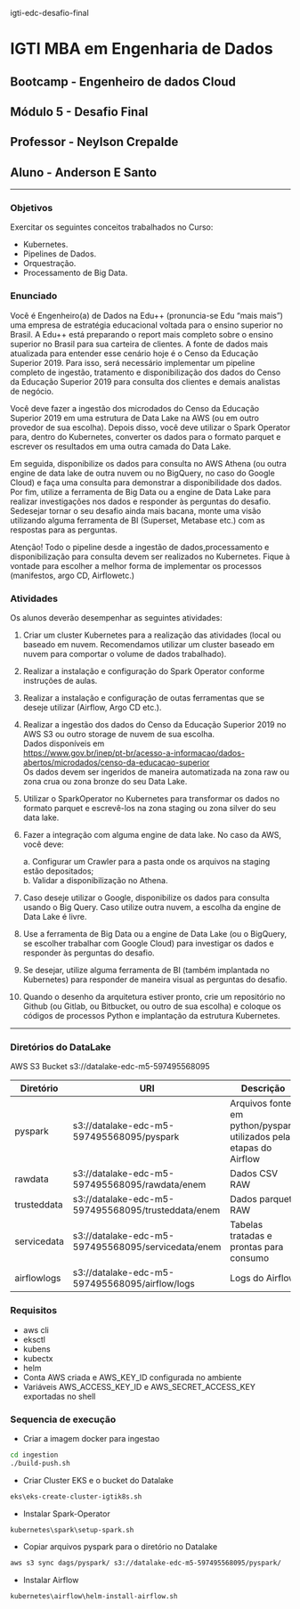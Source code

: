 igti-edc-desafio-final
# IGTI MBA em Engenharia de Dados
## Bootcamp - Engenheiro de dados Cloud
## Módulo 5 - Desafio Final
## Professor - Neylson Crepalde
## Aluno - Anderson E Santo
***
### Objetivos
Exercitar os seguintes conceitos trabalhados no Curso:  
- Kubernetes.
- Pipelines de Dados.
- Orquestração.
- Processamento de Big Data.

### Enunciado
Você é Engenheiro(a) de Dados na Edu++ (pronuncia-se Edu “mais mais”) uma empresa de estratégia educacional voltada para o ensino superior no Brasil. A Edu++ está preparando o report mais completo sobre o ensino superior no Brasil para sua carteira de clientes. A fonte de dados mais atualizada para entender esse cenário hoje é o Censo da Educação Superior 2019. Para isso, será necessário implementar um pipeline completo de ingestão, tratamento e disponibilização dos dados do Censo da Educação Superior 2019 para consulta dos clientes e demais analistas de negócio.  

Você deve fazer a ingestão dos microdados do Censo da Educação Superior 2019 em uma estrutura de Data Lake na AWS (ou em outro provedor de sua escolha). Depois disso, você deve utilizar o Spark Operator para, dentro do Kubernetes, converter os dados para o formato parquet e escrever os resultados em uma outra camada do Data Lake.  

Em seguida, disponibilize os dados para consulta no AWS  Athena (ou outra engine de data lake de outra nuvem ou no BigQuery, no caso do Google Cloud) e faça uma consulta para demonstrar a disponibilidade dos dados. Por fim, utilize a ferramenta de Big Data ou a engine de Data Lake para realizar investigações nos dados e responder às perguntas do desafio. Sedesejar tornar o seu desafio ainda mais bacana, monte uma visão utilizando alguma ferramenta de BI (Superset, Metabase etc.) com as respostas para as perguntas.  

Atenção! Todo o pipeline desde a ingestão de dados,processamento e disponibilização para consulta devem ser realizados no Kubernetes. Fique à vontade para escolher a melhor forma de implementar os processos (manifestos, argo CD, Airflowetc.)

### Atividades
Os alunos deverão desempenhar as seguintes atividades:  

1. Criar um cluster Kubernetes para a realização das atividades (local ou baseado em nuvem. Recomendamos utilizar um cluster baseado em nuvem para comportar o volume de dados trabalhado).

2. Realizar a instalação e configuração do Spark Operator conforme instruções de aulas.

3. Realizar a instalação e configuração de outas ferramentas que se deseje utilizar (Airflow, Argo CD etc.).

4. Realizar a ingestão dos dados do Censo da Educação Superior 2019 no AWS S3 ou outro storage de nuvem de sua escolha.  
Dados disponíveis em  
<https://www.gov.br/inep/pt-br/acesso-a-informacao/dados-abertos/microdados/censo-da-educacao-superior>  
Os dados devem ser ingeridos de maneira automatizada na zona raw ou zona crua ou zona bronze do seu Data Lake.

5. Utilizar o SparkOperator no Kubernetes para transformar os dados no formato parquet e escrevê-los na zona staging ou zona silver do seu data lake.

6. Fazer a integração com alguma engine de data lake. No caso da AWS, você deve:  

    a. Configurar um Crawler para a pasta onde os arquivos na staging estão depositados;  
    b. Validar a disponibilização no Athena.

7. Caso deseje utilizar o Google, disponibilize os dados para consulta usando o Big Query. Caso utilize outra nuvem, a escolha da engine de Data Lake é livre.

8. Use a ferramenta de Big Data ou a engine de Data Lake (ou o BigQuery, se escolher trabalhar com Google Cloud) para investigar os dados e responder às perguntas do desafio.

9. Se desejar, utilize alguma ferramenta de BI (também implantada no Kubernetes) para responder de maneira visual as perguntas do desafio.

10. Quando o desenho da arquitetura estiver pronto, crie um repositório no Github (ou Gitlab, ou Bitbucket, ou outro de sua escolha) e coloque os códigos de processos Python e implantação da estrutura Kubernetes.
***

### Diretórios do DataLake
AWS S3 Bucket s3://datalake-edc-m5-597495568095

| Diretório | URI | Descrição |
| -- | -- | -- |
| pyspark | s3://datalake-edc-m5-597495568095/pyspark | Arquivos fonte em python/pyspark utilizados pelas etapas do Airflow |
| rawdata | s3://datalake-edc-m5-597495568095/rawdata/enem | Dados CSV RAW |
| trusteddata | s3://datalake-edc-m5-597495568095/trusteddata/enem | Dados parquet RAW |
| servicedata | s3://datalake-edc-m5-597495568095/servicedata/enem | Tabelas tratadas e prontas para consumo |
| airflowlogs | s3://datalake-edc-m5-597495568095/airflow/logs | Logs do Airflow |

### Requisitos
- aws cli
- eksctl 
- kubens
- kubectx
- helm
- Conta AWS criada e AWS_KEY_ID configurada no ambiente
- Variáveis AWS_ACCESS_KEY_ID e AWS_SECRET_ACCESS_KEY exportadas no shell

### Sequencia de execução

- Criar a imagem docker para ingestao
```bash
cd ingestion
./build-push.sh
```

- Criar Cluster EKS e o bucket do Datalake
```bash
eks\eks-create-cluster-igtik8s.sh
```

- Instalar Spark-Operator
```bash
kubernetes\spark\setup-spark.sh
```

- Copiar arquivos pyspark para o diretório no Datalake
```bash
aws s3 sync dags/pyspark/ s3://datalake-edc-m5-597495568095/pyspark/
```

- Instalar Airflow
```bash
kubernetes\airflow\helm-install-airflow.sh
```
